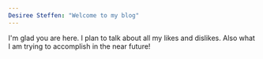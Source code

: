 ```yaml
---
Desiree Steffen: "Welcome to my blog"
---
```


I'm glad you are here. I plan to talk about all my likes and dislikes. Also what I am trying to accomplish in the near future!
